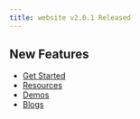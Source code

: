 ```yaml
---
title: website v2.0.1 Released
---
```


## New Features

- [Get Started](/links/)
- [Resources](/resources/)
- [Demos](/demos/)
- [Blogs](/blogs/)

[@alexeadem]: https://github.com/alexeadem
